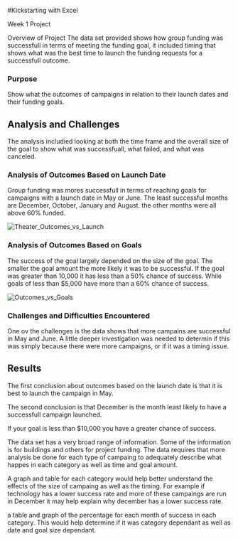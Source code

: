 #Kickstarting with Excel

Week 1 Project

Overview of Project
The data set provided shows how group funding was successfull in terms of meeting the funding goal, 
it included timing that shows what was the best time to launch the funding requests for a successfull outcome. 

### Purpose
Show what the outcomes of campaigns in relation to their launch dates and their funding goals. 


## Analysis and Challenges
The analysis includied looking at both the time frame and the overall size of the goal to show what was successfuall, 
what failed, and what was canceled. 

### Analysis of Outcomes Based on Launch Date
Group funding was mores successfull in terms of reaching goals for campaigns with a launch date in May or June. 
The least successful months are December, October, January and August.
the other months were all above 60% funded. 

![Theater_Outcomes_vs_Launch](https://user-images.githubusercontent.com/117044267/213263479-a1fd6b2d-2b87-48f6-8b3c-3836b2e078e7.png)

### Analysis of Outcomes Based on Goals

The success of the goal largely depended on the size of the goal.  The smaller the goal amount the more likely it was to be successful.
If the goal was greater than 10,000 it has less than a 50% chance of success. While goals of less than $5,000 have more than a 60% chance of success. 

![Outcomes_vs_Goals](https://user-images.githubusercontent.com/117044267/213263609-995d66c8-d6d2-4da6-8600-4f75f12efdb6.png)

### Challenges and Difficulties Encountered
One ov the challenges is the data shows that more campains are successful in May and June.
A little deeper investigation was needed to determin if this was simply because there were more campaigns, 
or if it was a timing issue.



## Results

The first conclusion about outcomes based on the launch date is that it is best to launch the campaign in May. 

The second conclusion is that December is the month least likely to have a successfull campaign launched. 

If your goal is less than $10,000 you have a greater chance of success. 

The data set has a very broad range of information. Some of the information is for buildings and others for project funding. 
The data requires that more analysis be done for each type of campaing to adequately describe what happes in each category as well as time and goal amount. 

A graph and table for each category would help better understand the effects of the size of campaing as well as the timing.  For example if technology has a lower 
success rate and more of these campaings are run in December it may help explain why december has a lower success rate. 

a table and graph of the percentage for each month of success in each category. This would help determine if it was category dependant as well as date and goal size dependant.
